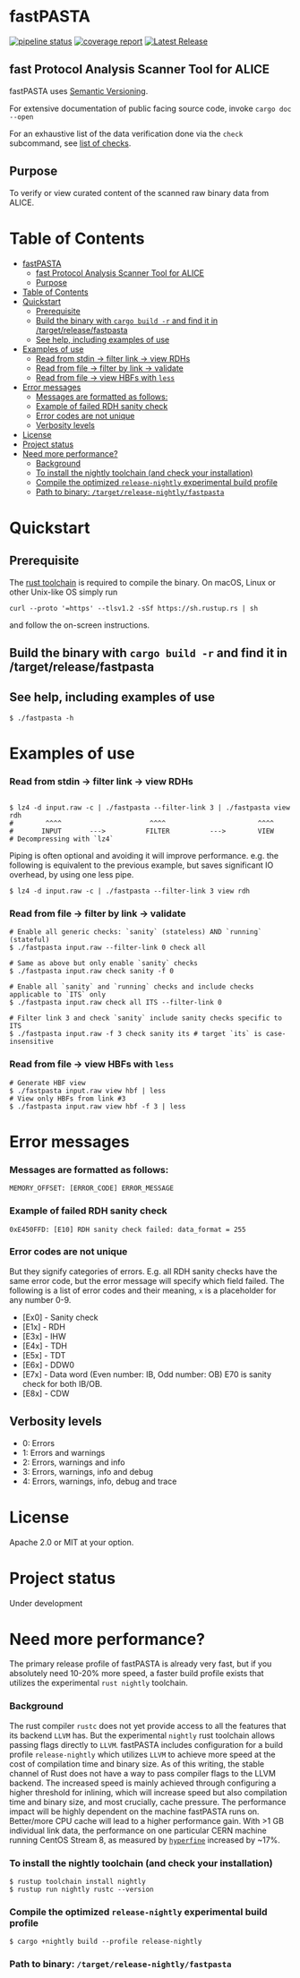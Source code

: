 
# fastPASTA
[![pipeline status](https://gitlab.cern.ch/mkonig/fastpasta/badges/master/pipeline.svg)](https://gitlab.cern.ch/mkonig/fastpasta/-/commits/master)
 [![coverage report](https://gitlab.cern.ch/mkonig/fastpasta/badges/master/coverage.svg)](https://gitlab.cern.ch/mkonig/fastpasta/-/commits/master)
 [![Latest Release](https://gitlab.cern.ch/mkonig/fastpasta/-/badges/release.svg)](https://gitlab.cern.ch/mkonig/fastpasta/-/releases)

## fast Protocol Analysis Scanner Tool for ALICE
fastPASTA uses [Semantic Versioning](https://semver.org/).

For extensive documentation of public facing source code, invoke ```cargo doc --open```

For an exhaustive list of the data verification done via the `check` subcommand, see [list of checks](doc/checks_list.md).

## Purpose

To verify or view curated content of the scanned raw binary data from ALICE.

# Table of Contents
- [fastPASTA](#fastpasta)
  - [fast Protocol Analysis Scanner Tool for ALICE](#fast-protocol-analysis-scanner-tool-for-alice)
  - [Purpose](#purpose)
- [Table of Contents](#table-of-contents)
- [Quickstart](#quickstart)
  - [Prerequisite](#prerequisite)
  - [Build the binary with `cargo build -r` and find it in /target/release/fastpasta](#build-the-binary-with-cargo-build--r-and-find-it-in-targetreleasefastpasta)
  - [See help, including examples of use](#see-help-including-examples-of-use)
- [Examples of use](#examples-of-use)
    - [Read from stdin -\> filter link -\> view RDHs](#read-from-stdin---filter-link---view-rdhs)
    - [Read from file -\> filter by link -\> validate](#read-from-file---filter-by-link---validate)
    - [Read from file -\> view HBFs with `less`](#read-from-file---view-hbfs-with-less)
- [Error messages](#error-messages)
    - [Messages are formatted as follows:](#messages-are-formatted-as-follows)
    - [Example of failed RDH sanity check](#example-of-failed-rdh-sanity-check)
    - [Error codes are not unique](#error-codes-are-not-unique)
  - [Verbosity levels](#verbosity-levels)
- [License](#license)
- [Project status](#project-status)
- [Need more performance?](#need-more-performance)
    - [Background](#background)
    - [To install the nightly toolchain (and check your installation)](#to-install-the-nightly-toolchain-and-check-your-installation)
    - [Compile the optimized `release-nightly` experimental build profile](#compile-the-optimized-release-nightly-experimental-build-profile)
    - [Path to binary: `/target/release-nightly/fastpasta`](#path-to-binary-targetrelease-nightlyfastpasta)

# Quickstart
## Prerequisite
The [rust toolchain](https://www.rust-lang.org/tools/install) is required to compile the binary. On macOS, Linux or other Unix-like OS simply run
```shell
curl --proto '=https' --tlsv1.2 -sSf https://sh.rustup.rs | sh
```
and follow the on-screen instructions.
## Build the binary with `cargo build -r` and find it in /target/release/fastpasta
## See help, including examples of use

```shell
$ ./fastpasta -h
```

# Examples of use
### Read from stdin -> filter link -> view RDHs
```shell

$ lz4 -d input.raw -c | ./fastpasta --filter-link 3 | ./fastpasta view rdh
#        ^^^^                      ^^^^                       ^^^^
#       INPUT       --->          FILTER          --->        VIEW
# Decompressing with `lz4`
```

Piping is often optional and avoiding it will improve performance. e.g. the following is equivalent to the previous example, but saves significant IO overhead, by using one less pipe.
```shell
$ lz4 -d input.raw -c | ./fastpasta --filter-link 3 view rdh
```
### Read from file -> filter by link -> validate
```shell
# Enable all generic checks: `sanity` (stateless) AND `running` (stateful)
$ ./fastpasta input.raw --filter-link 0 check all

# Same as above but only enable `sanity` checks
$ ./fastpasta input.raw check sanity -f 0

# Enable all `sanity` and `running` checks and include checks applicable to `ITS` only
$ ./fastpasta input.raw check all ITS --filter-link 0

# Filter link 3 and check `sanity` include sanity checks specific to ITS
$ ./fastpasta input.raw -f 3 check sanity its # target `its` is case-insensitive
```

### Read from file -> view HBFs with `less`
```shell
# Generate HBF view
$ ./fastpasta input.raw view hbf | less
# View only HBFs from link #3
$ ./fastpasta input.raw view hbf -f 3 | less
```

# Error messages
### Messages are formatted as follows:

```shell
MEMORY_OFFSET: [ERROR_CODE] ERROR_MESSAGE
```
### Example of failed RDH sanity check
```shell
0xE450FFD: [E10] RDH sanity check failed: data_format = 255
```

### Error codes are not unique
But they signify categories of errors.
E.g. all RDH sanity checks have the same error code, but the error message will specify which field failed.
The following is a list of error codes and their meaning, `x` is a placeholder for any number 0-9.
* [Ex0] - Sanity check
* [E1x] - RDH
* [E3x] - IHW
* [E4x] - TDH
* [E5x] - TDT
* [E6x] - DDW0
* [E7x] - Data word (Even number: IB, Odd number: OB) E70 is sanity check for both IB/OB.
* [E8x] - CDW

## Verbosity levels
- 0: Errors
- 1: Errors and warnings
- 2: Errors, warnings and info
- 3: Errors, warnings, info and debug
- 4: Errors, warnings, info, debug and trace

# License
Apache 2.0 or MIT at your option.

# Project status
Under development


# Need more performance?
The primary release profile of fastPASTA is already very fast, but if you absolutely need 10-20% more speed, a faster build profile exists that utilizes the experimental `rust nightly` toolchain.

### Background
The rust compiler `rustc` does not yet provide access to all the features that its backend `LLVM` has. But the experimental `nightly` rust toolchain allows passing flags directly to `LLVM`. fastPASTA includes configuration for a build profile `release-nightly` which utilizes `LLVM` to achieve more speed at the cost of compilation time and binary size. As of this writing, the stable channel of Rust does not have a way to pass compiler flags to the LLVM backend. The increased speed is mainly achieved through configuring a higher threshold for inlining, which will increase speed but also compilation time and binary size, and most crucially, cache pressure. The performance impact will be highly dependent on the machine fastPASTA runs on. Better/more CPU cache will lead to a higher performance gain. With >1 GB individual link data, the performance on one particular CERN machine running CentOS Stream 8, as measured by [`hyperfine`](https://github.com/sharkdp/hyperfine) increased by ~17%.

### To install the nightly toolchain (and check your installation)
```shell
$ rustup toolchain install nightly
$ rustup run nightly rustc --version
```
### Compile the optimized `release-nightly` experimental build profile
```shell
$ cargo +nightly build --profile release-nightly
```
### Path to binary: `/target/release-nightly/fastpasta`